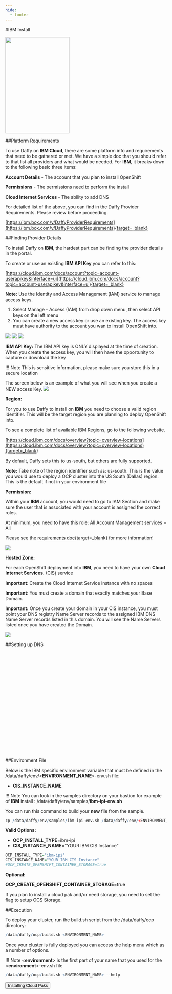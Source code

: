 ```yaml
---
hide:
  - footer
---
```

<script>
  document.title = "Deploy OCP - IBM";
</script>

#IBM Install

<img src='../images/IBM-Cloud.png'  align="top" width="200" height="300" style = "float">

##Platform Requirements

To use Daffy on **IBM Cloud**, there are some platform info and requirements that need to be gathered or met. We have a simple doc that you should refer to that list all providers and what would be needed.  For **IBM**, it breaks down to the following basic three items:

  **Account Details** - The account that you plan to install OpenShift

  **Permissions** - The permissions need to perform the install

  **Cloud Internet Services** - The ability to add DNS

  For detailed list of the above, you can find in the Daffy Provider Requirements. Please review before proceeding.

  [https://ibm.box.com/v/DaffyProviderRequirements](https://ibm.box.com/v/DaffyProviderRequirements){target=_blank}

##Finding Provider Details

To install Daffy on **IBM**, the hardest part can be finding the provider details in the portal.

To create or use an existing **IBM API Key** you can refer to this:

[https://cloud.ibm.com/docs/account?topic=account-userapikey&interface=ui](https://cloud.ibm.com/docs/account?topic=account-userapikey&interface=ui){target=_blank}

**Note:** Use the Identity and Access Management (IAM) service to manage access keys.

1. Select Manage - Access (IAM) from drop down menu, then select API keys on the left menu
2. You can create a new access key or use an existing key. The access key must have authority to the account you wan to install OpenShift into.

<img src='../images/ibm_ipi_apikey.jpg'/>
<img src='../images/ibm-ipi-apikeynew.jpg'/>
<img src='../images/ibm-ipi-createapi.jpg'/>

**IBM API Key:**
The IBM API key is ONLY displayed at the time of creation. When you create the access key, you will then have the opportunity to capture or download the key

!!! Note
      This is sensitive information, please make sure you store this in a secure location

The screen below is an example of what you will see when you create a NEW access Key.
<img src='../images/ibm-ipi-apicreated.jpg'/>

**Region:**

For you to use Daffy to install on **IBM** you need to choose a valid region identifier. This will be the target region you are planning to deploy OpenShift into.  

To see a complete list of available IBM Regions, go to the following website.

[https://cloud.ibm.com/docs/overview?topic=overview-locations](https://cloud.ibm.com/docs/overview?topic=overview-locations){target=_blank}

By default, Daffy sets this to us-south, but others are fully supported.

**Note:** Take note of the region identifier such as: us-south. This is the value you would use to deploy a OCP cluster into the US South (Dallas) region. This is the default if not in your environment file  

**Permission:**

Within your **IBM** account, you would need to go to IAM  Section and make sure the user that is associated with your account is assigned the correct roles.  

At minimum, you need to have this role: All Account Management services = All


Please see the [requirements doc](https://ibm.box.com/v/DaffyProviderRequirements){target=_blank} for more information!

<img src='../images/ibm-ipi-user.jpg'/>

**Hosted Zone:**

For each OpenShift deployment into **IBM**, you need to have your own **Cloud Internet Services.** (CIS) service

**Important**: Create the Cloud Internet Service instance with no spaces

**Important**: You must create a domain that exactly matches your Base Domain.

**Important:** Once you create your domain in your CIS instance, you must point your DNS registry Name Server records to the assigned IBM DNS Name Server records listed in this domain. You will see the Name Servers listed once you have created the Domain.

<img src='../images/ibm-ipi-cis.jpg'/>

##Setting up DNS

<html>
   <head>
      <title>HTML Video embed</title>
   </head>
   <body>
    <div style="text-align:center">
      <iframe width="560" height="315" src=""https://www.youtube.com/embed/4jpCXlG2ReE" frameborder="0" allowfullscreen></iframe>
      </iframe>
      </div>
   </body>
</html>

##Environment File

Below is the IBM specific environment variable that must be defined in the /data/daffy/env/<**ENVIRONMENT_NAME**>-env.sh file:

- **CIS_INSTANCE_NAME**

!!! Note
      You can look in the samples directory on your bastion for example of **IBM** install : /data/daffy/env/samples/**ibm-ipi-env.sh**

You can run this command to build your **new** file from the sample.
```R
cp /data/daffy/env/samples/ibm-ipi-env.sh /data/daffy/env/<ENVIRONMENT_NAME>-env.sh
```
**Valid Options:**

- **OCP_INSTALL_TYPE**=ibm-ipi
- **CIS_INSTANCE_NAME**="YOUR IBM CIS Instance"

```R
OCP_INSTALL_TYPE="ibm-ipi"
CIS_INSTANCE_NAME="YOUR IBM CIS Instance"
#OCP_CREATE_OPENSHIFT_CONTAINER_STORAGE=true
```

**Optional:**

**OCP_CREATE_OPENSHIFT_CONTAINER_STORAGE**=true

If you plan to install a cloud pak and/or need storage, you need to set the flag to setup OCS Storage.

##Execution

To deploy your cluster, run the build.sh script from the /data/daffy/ocp directory:

```R
/data/daffy/ocp/build.sh <ENVIRONMENT_NAME>
```

Once your cluster is fully deployed you can access the help menu which as a number of options.

!!! Note
      &lt;**environment**&gt; is the first part of your name that you used for the &lt;**environment**&gt;-env.sh file

```R
/data/daffy/ocp/build.sh <ENVIRONMENT_NAME> --help
```

<button onclick="location.href='../../Cloud-Paks/'" class="custom-btn btn-7">
Installing Cloud Paks</button>
